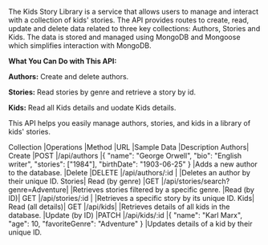 The Kids Story Library is a service that allows users to manage and interact with a collection of kids' stories. 
The API provides routes to create, read, update and delete data related to three key collections: Authors, Stories and Kids. 
The data is stored and managed using MongoDB and Mongoose which simplifies interaction with MongoDB.


**What You Can Do with This API:**

**Authors:** Create and delete authors.

**Stories:** Read stories by genre and retrieve a story by id.

**Kids:** Read all Kids details and uodate Kids details.

This API helps you easily manage authors, stories, and kids in a library of kids' stories.

Collection	|Operations	|Method	|URL	|Sample Data	|Description
Authors|	Create	|POST	|/api/authors	|{ "name": "George Orwell", "bio": "English writer", "stories": ["1984"], "birthDate": "1903-06-25" }	|Adds a new author to the database.
|Delete	|DELETE	|/api/authors/:id	|	|Deletes an author by their unique ID.
Stories|	Read (by genre)	|GET	|/api/stories/search?genre=Adventure|		|Retrieves stories filtered by a specific genre.
|Read (by ID)|	GET	|/api/stories/:id	|	|Retrieves a specific story by its unique ID.
Kids|	Read (all details)|	GET	|/api/kids|	|Retrieves details of all kids in the database.
|Update (by ID)	|PATCH	|/api/kids/:id	|{ "name": "Karl Marx", "age": 10, "favoriteGenre": "Adventure" }	|Updates details of a kid by their unique ID.
